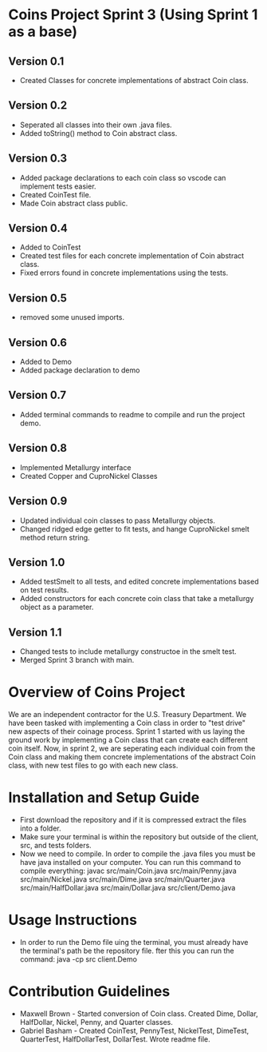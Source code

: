 # Coins Project Sprint 3 (Using Sprint 1 as a base)
## Version 0.1
* Created Classes for concrete implementations of abstract Coin class.
## Version 0.2
* Seperated all classes into their own .java files.
* Added toString() method to Coin abstract class.
## Version 0.3
* Added package declarations to each coin class so vscode can implement tests easier.
* Created CoinTest file.
* Made Coin abstract class public.
## Version 0.4
* Added to CoinTest
* Created test files for each concrete implementation of Coin abstract class.
* Fixed errors found in concrete implementations using the tests.
## Version 0.5
* removed some unused imports.
## Version 0.6
* Added to Demo
* Added package declaration to demo
## Version 0.7
* Added terminal commands to readme to compile and run the project demo.
## Version 0.8
* Implemented Metallurgy interface
* Created Copper and CuproNickel Classes
## Version 0.9
* Updated individual coin classes to pass Metallurgy objects.
* Changed ridged edge getter to fit tests, and hange CuproNickel smelt method return string.
## Version 1.0
* Added testSmelt to all tests, and edited concrete implementations based on test results.
* Added constructors for each concrete coin class that take a metallurgy object as a parameter.
## Version 1.1
* Changed tests to include metallurgy constructoe in the smelt test.
* Merged Sprint 3 branch with main.
# Overview of Coins Project

We are an independent contractor for the U.S. Treasury Department. We have been tasked with implementing a Coin class in order to "test drive" new aspects of their coinage process. Sprint 1 started with us laying the ground work by implementing a Coin class that can create each different coin itself. Now, in sprint 2, we are seperating each individual coin from the Coin class and making them concrete implementations of the abstract Coin class, with new test files to go with each new class.

# Installation and Setup Guide

* First download the repository and if it is compressed extract the files into a folder.
* Make sure your terminal is within the repository but outside of the client, src, and tests folders. 
* Now we need to compile. In order to compile the .java files you must be have java installed on your computer. You can run this command to compile everything: javac src/main/Coin.java src/main/Penny.java src/main/Nickel.java src/main/Dime.java src/main/Quarter.java src/main/HalfDollar.java src/main/Dollar.java src/client/Demo.java

# Usage Instructions

* In order to run the Demo file uing the terminal, you must already have the terminal's path be the repository file. fter this you can run the command: java -cp src client.Demo

# Contribution Guidelines 
* Maxwell Brown - Started conversion of Coin class. Created Dime, Dollar, HalfDollar, Nickel, Penny, and Quarter classes.
* Gabriel Basham - Created CoinTest, PennyTest, NickelTest, DimeTest, QuarterTest, HalfDollarTest, DollarTest. Wrote readme file.
